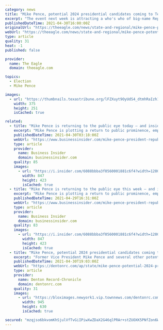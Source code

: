 ```yaml
---
category: news
title: "Mike Pence, potential 2024 presidential candidates coming to Texas for GOP fundraising blitz, donor appreciation event"
excerpt: "The event next week is attracting a who's who of big-name Republicans who could run for the White House in a few years."
publishedDateTime: 2021-04-30T16:00:00Z
originalUrl: "https://theeagle.com/news/state-and-regional/mike-pence-potential-2024-presidential-candidates-coming-to-texas-for-gop-fundraising-blitz-donor-appreciation/article_470e4e16-bee5-5ed4-8368-8cd9366a6ce2.html"
webUrl: "https://theeagle.com/news/state-and-regional/mike-pence-potential-2024-presidential-candidates-coming-to-texas-for-gop-fundraising-blitz-donor-appreciation/article_470e4e16-bee5-5ed4-8368-8cd9366a6ce2.html"
type: article
quality: 31
heat: -1
published: false

provider:
  name: The Eagle
  domain: theeagle.com

topics:
  - Election
  - Mike Pence

images:
  - url: "https://thumbnails.texastribune.org/lFZXuyt9OyUdS4_dtmhRaIzh1Ew=/375x251/smart/filters:quality(75)/https://static.texastribune.org/media/files/013022c67506bbc06e083a5abaa99cf7/Pence%20Trump%20Rally%20OK%20REUTERS%20TT.jpg"
    width: 375
    height: 251
    isCached: true

related:
  - title: "Mike Pence is returning to the public eye today — and insiders say it could foreshadow a 2024 presidential run"
    excerpt: "Mike Pence is plotting a return to public prominence, employing a methodical approach that's a hallmark of his career in politics."
    publishedDateTime: 2021-04-30T03:18:00Z
    webUrl: "https://www.businessinsider.com/mike-pence-president-republican-party-donald-trump-2021-4"
    type: article
    provider:
      name: Business Insider
      domain: businessinsider.com
    quality: 85
    images:
      - url: "https://i.insider.com/6088bbba3f0560001881c6f4?width=1200&format=jpeg"
        width: 847
        height: 423
        isCached: true
  - title: "Mike Pence is returning to the public eye this week — and insiders say it could foreshadow a 2024 presidential run"
    excerpt: "Mike Pence is plotting a return to public prominence, employing a methodical approach that's a hallmark of his career in politics."
    publishedDateTime: 2021-04-29T16:31:00Z
    webUrl: "https://www.businessinsider.com/mike-pence-president-republican-party-donald-trump-2021-4"
    type: article
    provider:
      name: Business Insider
      domain: businessinsider.com
    quality: 83
    images:
      - url: "https://i.insider.com/6088bbba3f0560001881c6f4?width=1200&format=jpeg"
        width: 847
        height: 423
        isCached: true
  - title: "Mike Pence, potential 2024 presidential candidates coming to Texas for GOP fundraising blitz, donor appreciation event"
    excerpt: "Former Vice President Mike Pence and several other potential 2024 presidential candidates are descending upon Texas next week to thank donors to the 2020 campaign here and to help raise"
    publishedDateTime: 2021-04-30T19:03:00Z
    webUrl: "https://dentonrc.com/ap/state/mike-pence-potential-2024-presidential-candidates-coming-to-texas-for-gop-fundraising-blitz-donor-appreciation/article_4c6c32a7-0c1d-5c04-a46a-a2e4a4ececce.html"
    type: article
    provider:
      name: Denton Record-Chronicle
      domain: dentonrc.com
    quality: 31
    images:
      - url: "https://bloximages.newyork1.vip.townnews.com/dentonrc.com/content/tncms/assets/v3/editorial/7/70/770601d4-d4f4-5488-ae15-5ace26f3ef67/608c5ef63aa24.image.jpg?resize=945%2C630"
        width: 945
        height: 630
        isCached: true

secured: "mzqjso6bkvomKhSjulVfTvGiIPiwXwZDaX2G46qlPRAr+stZUOXK5PNfZon6WD/YrCTIF4ONUEewoDFxGG13CQjr6CKUSuoRmyh0JeLsj7CdIc2Ok9NqHET6ABLrKpLPkbFWoX5Y3R35ns2+fgp1vAh/eC0xdrMKv9Q57nkvdeOgCQZZ5VzhbvPgRsImkXbSrpj5xvceNayWRINd1Qampc1EWwxEKLVi8jqLkO3zmSzOX18Je4epyVqXCNbvWL9ItULmS+j+VnMnR8o5GDgmYlpgO17ZIqhrav1P/gYYE7qNu8GaDK5MbVXMHM3gsOrd6Fxa2TIIGeHnX2/BN6DNzs1ShoWaXp2iZCci99JmTvg=;s/vfsd67mmg3Te+VLIuJTA=="
---
```


